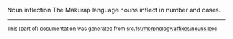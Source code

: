 Noun inflection
The Makuráp language nouns inflect in number and cases.

* * *

<small>This (part of) documentation was generated from [src/fst/morphology/affixes/nouns.lexc](https://github.com/giellalt/lang-mpu/blob/main/src/fst/morphology/affixes/nouns.lexc)</small>
